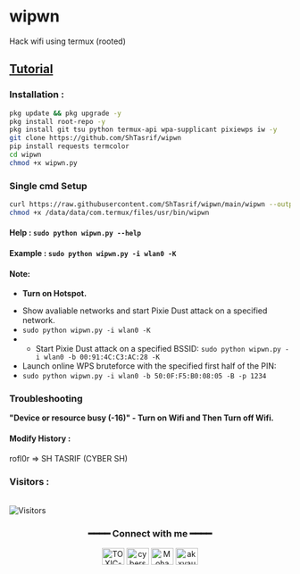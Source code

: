 # wipwn
Hack wifi using termux (rooted)

## <a href = "https://t.me/cybersh_official/127" > Tutorial</a>

### Installation :

```bash
pkg update && pkg upgrade -y
pkg install root-repo -y
pkg install git tsu python termux-api wpa-supplicant pixiewps iw -y
git clone https://github.com/ShTasrif/wipwn
pip install requests termcolor
cd wipwn
chmod +x wipwn.py
```
### Single cmd Setup
```bash
curl https://raw.githubusercontent.com/ShTasrif/wipwn/main/wipwn --output /data/data/com.termux/files/usr/bin/wipwn
chmod +x /data/data/com.termux/files/usr/bin/wipwn
```
#### Help : `sudo python wipwn.py --help`
#### Example : `sudo python wipwn.py -i wlan0 -K`


#### Note: 
+ **Turn on Hotspot.**
- Show avaliable networks and start Pixie Dust attack on a specified network.
- `sudo python wipwn.py -i wlan0 -K`
- - Start Pixie Dust attack on a specified BSSID:
`sudo python wipwn.py -i wlan0 -b 00:91:4C:C3:AC:28 -K`
- Launch online WPS bruteforce with the specified first half of the PIN:
- `sudo python wipwn.py -i wlan0 -b 50:0F:F5:B0:08:05 -B -p 1234`
### Troubleshooting
**"Device or resource busy (-16)" - Turn on Wifi and Then Turn off Wifi.**
#### Modify History : 
rofl0r => SH TASRIF (CYBER SH)
<br>
<h3>Visitors :</h3>
<br>
<img src="https://profile-counter.glitch.me/ShTasrif/count.svg" alt="Visitors">

<div align="center">

<h3>━━━━ Connect with me ━━━━</h3>

<a href="https://fb.com/cybershbd" target="blank"><img align="center" src="https://raw.githubusercontent.com/rahuldkjain/github-profile-readme-generator/master/src/images/icons/Social/facebook.svg" alt="TOXIC-VIRUS" height="30" width="40" /></a>
<a href="https://twitter.com/cybershbd" target="blank"><img align="center" src="https://raw.githubusercontent.com/rahuldkjain/github-profile-readme-generator/master/src/images/icons/Social/twitter.svg" alt="cybershbd" height="30" width="40" /></a>
<a href="https://fb.com/cybershbd" target="blank"><img align="center" src="https://raw.githubusercontent.com/rahuldkjain/github-profile-readme-generator/master/src/images/icons/Social/facebook.svg" alt="Mohammad Alamin" height="30" width="40" /></a>
<a href="https://instagram.com/cybershbd" target="blank"><img align="center" src="https://raw.githubusercontent.com/rahuldkjain/github-profile-readme-generator/master/src/images/icons/Social/instagram.svg" alt="akxvau" height="30" width="40" /></a>

</div>
